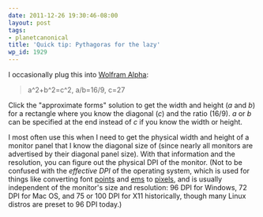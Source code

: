 ```yaml
---
date: 2011-12-26 19:30:46-08:00
layout: post
tags:
- planetcanonical
title: 'Quick tip: Pythagoras for the lazy'
wp_id: 1929
---
```

I occasionally plug this into [Wolfram Alpha](http://www.wolframalpha.com/):

> a^2+b^2=c^2, a/b=16/9, c=27

Click the "approximate forms" solution to get the width and height (_a_ and _b_) for a rectangle where you know the diagonal (_c_) and the ratio (16/9). _a_ or _b_ can be specified at the end instead of _c_ if you know the width or height.

I most often use this when I need to get the physical width and height of a monitor panel that I know the diagonal size of (since nearly all monitors are advertised by their diagonal panel size). With that information and the resolution, you can figure out the physical DPI of the monitor. (Not to be confused with the _effective DPI_ of the operating system, which is used for things like converting font [points](http://en.wikipedia.org/wiki/Point_%28typography%29) and [ems](http://en.wikipedia.org/wiki/Em_%28typography%29) to [pixels](http://en.wikipedia.org/wiki/Pixel), and is usually independent of the monitor's size and resolution: 96 DPI for Windows, 72 DPI for Mac OS, and 75 or 100 DPI for X11 historically, though many Linux distros are preset to 96 DPI today.)
